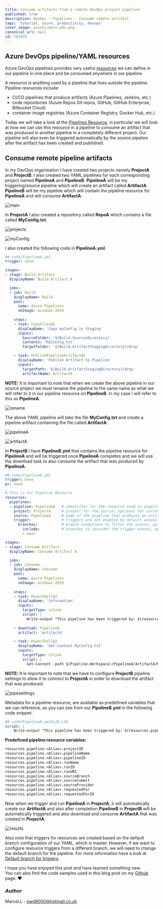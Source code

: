 ```yaml
---
title: Consume artifacts from a remote DevOps project pipeline
published: true
description: DevOps - Pipelines - Consume remote artifact
tags: 'tutorial, azure, productivity, devops'
cover_image: assets/main-ado.png
canonical_url: null
id: 783932
---
```


## Azure DevOps pipeline/YAML resources

Azure DevOps pipelines provides very useful [resources](https://docs.microsoft.com/en-us/azure/devops/pipelines/process/resources?view=azure-devops&tabs=schema) we can define in our pipeline in one place and be consumed anywhere in our pipeline.  

A resource is anything used by a pipeline that lives outside the pipeline. Pipeline resources include:

- CI/CD pipelines that produce artifacts (Azure Pipelines, Jenkins, etc.)
- code repositories (Azure Repos Git repos, GitHub, GitHub Enterprise, Bitbucket Cloud)
- container image registries (Azure Container Registry, Docker Hub, etc.)

Today we will take a look at the [Pipelines Resource](https://docs.microsoft.com/en-us/azure/devops/pipelines/process/resources?view=azure-devops&tabs=schema#resources-pipelines), in particular we will look at how we can use this resource in a pipeline to consume an artifact that was produced in another pipeline in a completely different project. Our pipeline will also even be triggered automatically by the source pipeline after the artifact has been created and published.

## Consume remote pipeline artifacts

In my DevOps organisation I have created two projects namely **ProjectA** and **ProjectB**. I also created two YAML pipelines for each corresponding project named **PipelineA** and **PipelineB**. **PipelineA** will be my triggering/source pipeline which will create an artifact called **ArtifactA**. **PipelineB** will be my pipeline which will contain the pipeline resource for **PipelineA** and will consume **ArtifactA**.

![main](./assets/main-ado.png)

In **ProjectA** I also created a repository called **RepoA** which contains a file called **MyConfig.txt**.

![projects](./assets/projects.png)

![myConfig](./assets/myconfig.png)

I also created the following code in **PipelineA.yml**.

```yaml
## code/PipelineA.yml
trigger: none

stages:
- stage: Build_Artifact
  displayName: Build Artifact A

  jobs:
  - job: Build
    displayName: Build
    pool:
      name: Azure Pipelines
      vmImage: windows-2019
      
    steps:
    - task: CopyFiles@2
      displayName: 'Copy myConfig to Staging'
      inputs:
        SourceFolder: '$(Build.SourcesDirectory)'
        Contents: 'MyConfig.txt'
        TargetFolder: '$(Build.ArtifactStagingDirectory)/drop'

    - task: PublishPipelineArtifact@1
      displayName: 'Publish Artifact to Pipeline'
      inputs:
        targetPath: '$(Build.ArtifactStagingDirectory)/drop'
        artifactName: ArtifactA
```

**NOTE:** It is important to note that when we create the above pipeline in our source project we must rename the pipeline to the same name as what we will refer to it in our pipeline resource on **PipelineB**. In my case I will refer to this as **PipelineA**.

![rename](./assets/rename.png)

The above YAML pipeline will take the file **MyConfig.txt** and create a pipeline artifact containing the file called **ArtifactA**.

![pipelineA](./assets/pipelineA.png)

![artifactA](./assets/artifactA.png)

In **ProjectB** I have **PipelineB.yml** that contains the pipeline resource for **PipelineA** and will be triggered once **PipelineA** completes and we will use the download task to also consume the artifact that was produced by **PipelineA**.

```yaml
## code/PipelineB.yml
trigger: none
pr: none

# This is our Pipeline Resource
resources:
  pipelines:
  - pipeline: PipelineA   # identifier for the resource used in pipeline resource variables.
    project: ProjectA     # project for the source; optional for current project.
    source: PipelineA     # name of the pipeline that produces an artifact.
    trigger:              # triggers are not enabled by default unless you add trigger section to the resource.
      branches:           # branch conditions to filter the events, optional; Defaults to all branches.
        include:          # branches to consider the trigger events, optional; Defaults to all branches.
        - main

stages:
- stage: Consume_Artifact
  displayName: Consume Artifact A

  jobs:
  - job: Consume
    displayName: Consume
    pool:
      name: Azure Pipelines
      vmImage: windows-2019
      
    steps:
    - task: PowerShell@2
      displayName: 'Information'
      inputs:
        targetType: inline
        script: |
          Write-output "This pipeline has been triggered by: $(resources.pipeline.PipelineA.pipelineName)"
    
    - download: PipelineA
      artifact: 'ArtifactA'

    - task: PowerShell@2
      displayName: 'Get-Content MyConfig.txt'
      inputs:
        targetType: inline
        script: |
          Get-Content -path $(Pipeline.Workspace)/PipelineA/ArtifactA/MyConfig.txt
```

**NOTE:** It is important to note that we have to configure **ProjectB** pipeline settings to allow it to connect to **ProjectA** in order to download the artifact that was produced.

![pipesettings](./assets/pipesettings.png)

Metadata for a pipeline resource, are available as predefined variables that we can reference, as you can see from our **PipelineB.yml** in the following code snippet:

```yml
## code/PipelineB.yml#L29-L30
script: |
    Write-output "This pipeline has been triggered by: $(resources.pipeline.PipelineA.pipelineName)"
```

**Predefined pipeline resource variables:**

```txt
resources.pipeline.<Alias>.projectID  
resources.pipeline.<Alias>.pipelineName  
resources.pipeline.<Alias>.pipelineID  
resources.pipeline.<Alias>.runName  
resources.pipeline.<Alias>.runID  
resources.pipeline.<Alias>.runURI  
resources.pipeline.<Alias>.sourceBranch  
resources.pipeline.<Alias>.sourceCommit  
resources.pipeline.<Alias>.sourceProvider  
resources.pipeline.<Alias>.requestedFor  
resources.pipeline.<Alias>.requestedForID  
```

Now when we trigger and run **PipelineA** in **ProjectA**, it will automatically create our **ArtifactA** and also after completion **PipelineB** in **ProjectB** will be automatically triggered and also download and consume **ArtifactA** that was created in **ProjectA**.

![results](./assets/results.png)

Also note that triggers for resources are created based on the default branch configuration of our YAML, which is master. However, if we want to configure resource triggers from a different branch, we will need to change the default branch for the pipeline. For more information have a look at [Default branch for triggers](https://docs.microsoft.com/en-us/azure/devops/pipelines/process/resources?view=azure-devops&tabs=example#default-branch-for-triggers).  

I hope you have enjoyed this post and have learned something new.  
You can also find the code samples used in this blog post on my [Github](https://github.com/Pwd9000-ML/blog-devto/tree/master/posts/DevOps-Pipeline-from-Pipeline/code) page. :heart:

### _Author_

Marcel.L - pwd9000@hotmail.co.uk
